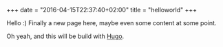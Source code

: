 +++
date = "2016-04-15T22:37:40+02:00"
title = "helloworld"
+++

Hello :) Finally a new page here, maybe even some content at some point.

Oh yeah, and this will be build with [Hugo](http://gohugo.io).
